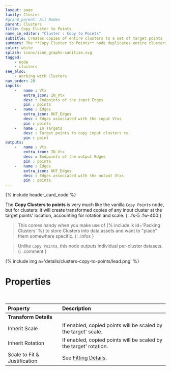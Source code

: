 ```yaml
---
layout: page
family: Cluster
#grand_parent: All Nodes
parent: Clusters
title: Copy Cluster to Points
name_in_editor: "Cluster : Copy to Points"
subtitle: Creates copies of entire clusters to a set of target points
summary: The **Copy Cluster to Points** node duplicates entire clusters at specified target points, applying transformations like rotation and scale from the target points, similar to the Copy Points node but for clusters.
color: white
splash: icons/icon_graphs-sanitize.svg
tagged:
    - node
    - clusters
see_also:
    - Working with Clusters
nav_order: 20
inputs:
    -   name : Vtx
        extra_icon: IN_Vtx
        desc : Endpoints of the input Edges
        pin : points
    -   name : Edges
        extra_icon: OUT_Edges
        desc : Edges associated with the input Vtxs
        pin : points
    -   name : In Targets
        desc : Target points to copy input clusters to.
        pin : point
outputs:
    -   name : Vtx
        extra_icon: IN_Vtx
        desc : Endpoints of the output Edges
        pin : points
    -   name : Edges
        extra_icon: OUT_Edges
        desc : Edges associated with the output Vtxs
        pin : points
---
```


{% include header_card_node %}

The **Copy Clusters to points** is very much like the vanilla `Copy Points` node, but for clusters: it will create transformed copies of any input cluster at the target points' location, accounting for rotation and scale.
{: .fs-5 .fw-400 } 

>This comes handy when you make use of {% include lk id='Packing Clusters' %} to store Clusters into data assets and want to "place" them somewhere specific.
{: .infos }

>Unlike `Copy Points`, this node outputs individual per-cluster datasets.
{: .comment }

{% include img a='details/clusters-copy-to-points/lead.png' %}

# Properties
<br>

| Property       | Description          |
|:-------------|:------------------|
| **Transform Details**  | |
| Inherit Scale          | If enabled, copied points will be scaled by the target' scale. |
| Inherit Rotation          | If enabled, copied points will be scaled by the target' rotation. |
| Scale to Fit & Justification | See [Fitting Details](/PCGExtendedToolkit/doc-general/general-fitting.html). |
